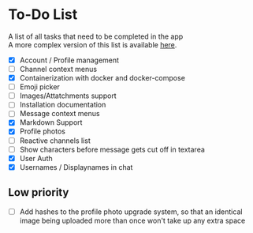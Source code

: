 # To-Do List

A list of all tasks that need to be completed in the app<br>
A more complex version of this list is available [here](https://trello.com/b/kJw6Aapn/svchat).

- [x] Account / Profile management
- [ ] Channel context menus
- [x] Containerization with docker and docker-compose
- [ ] Emoji picker
- [ ] Images/Attatchments support
- [ ] Installation documentation
- [ ] Message context menus
- [x] Markdown Support
- [x] Profile photos
- [ ] Reactive channels list
- [ ] Show characters before message gets cut off in textarea
- [x] User Auth
- [x] Usernames / Displaynames in chat

## Low priority

- [ ] Add hashes to the profile photo upgrade system, so that an identical image being uploaded more than once won't take up any extra space
